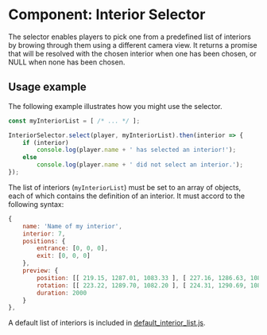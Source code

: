 # Component: Interior Selector
The selector enables players to pick one from a predefined list of interiors by browing through
them using a different camera view. It returns a promise that will be resolved with the chosen
interior when one has been chosen, or NULL when none has been chosen.

## Usage example
The following example illustrates how you might use the selector.

```javascript
const myInteriorList = [ /* ... */ ];

InteriorSelector.select(player, myInteriorList).then(interior => {
    if (interior)
        console.log(player.name + ' has selected an interior!');
    else
        console.log(player.name + ' did not select an interior.');
});
```

The list of interiors (`myInteriorList`) must be set to an array of objects, each of which contains
the definition of an interior. It must accord to the following syntax:

```javascript
{
    name: 'Name of my interior',
    interior: 7,
    positions: {
        entrance: [0, 0, 0],
        exit: [0, 0, 0]
    },
    preview: {
        position: [[ 219.15, 1287.01, 1083.33 ], [ 227.16, 1286.63, 1083.56 ]],
        rotation: [[ 223.22, 1289.70, 1082.20 ], [ 224.31, 1290.69, 1082.48 ]],
        duration: 2000
    }
},
```

A default list of interiors is included in [default_interior_list.js](default_interior_list.js).
